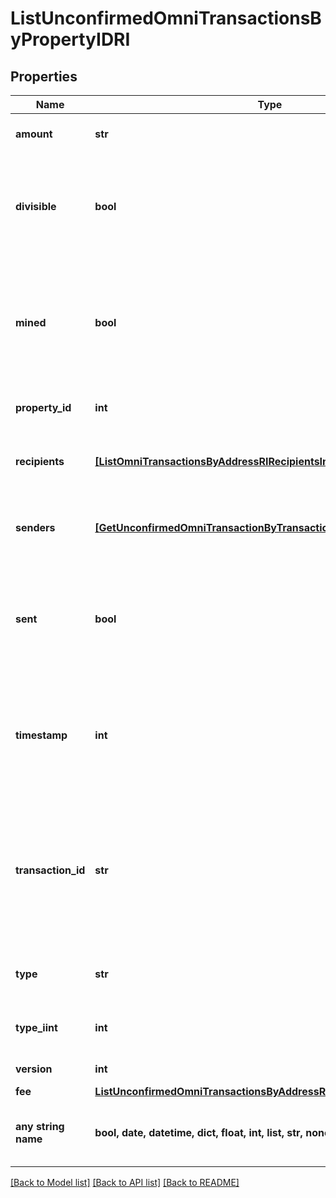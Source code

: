 # ListUnconfirmedOmniTransactionsByPropertyIDRI


## Properties
Name | Type | Description | Notes
------------ | ------------- | ------------- | -------------
**amount** | **str** | Defines the amount of the sent tokens. | 
**divisible** | **bool** | Defines whether the attribute can be divisible or not, as boolean. E.g., if it is \&quot;true\&quot;, the attribute is divisible. | 
**mined** | **bool** | Defines whether the transaction has been mined or not, as boolean. E.g. if set to \&quot;true\&quot;, it means the transaction is mined. | 
**property_id** | **int** | Represents the identifier of the tokens to send. | 
**recipients** | [**[ListOmniTransactionsByAddressRIRecipientsInner]**](ListOmniTransactionsByAddressRIRecipientsInner.md) | Represents an object of addresses that receive the transactions. | 
**senders** | [**[GetUnconfirmedOmniTransactionByTransactionIDTxidRISendersInner]**](GetUnconfirmedOmniTransactionByTransactionIDTxidRISendersInner.md) | Represents an object of addresses that provide the funds. | 
**sent** | **bool** | Defines whether the transaction has been sent or not, as boolean. E.g. if set to \&quot;true\&quot;, it means the transaction is sent. | 
**timestamp** | **int** | Defines the exact date/time in Unix Timestamp when this transaction was mined, confirmed or first seen in Mempool, if it is unconfirmed. | 
**transaction_id** | **str** | Represents the unique identifier of a transaction, i.e. it could be &#x60;transactionId&#x60; in UTXO-based protocols like Bitcoin, and transaction &#x60;hash&#x60; in Ethereum blockchain. | 
**type** | **str** | Defines the type of the transaction as a string. | 
**type_iint** | **int** | Defines the type of the transaction as a number. | 
**version** | **int** | Defines the specific version. | 
**fee** | [**ListUnconfirmedOmniTransactionsByAddressRIFee**](ListUnconfirmedOmniTransactionsByAddressRIFee.md) |  | 
**any string name** | **bool, date, datetime, dict, float, int, list, str, none_type** | any string name can be used but the value must be the correct type | [optional]

[[Back to Model list]](../README.md#documentation-for-models) [[Back to API list]](../README.md#documentation-for-api-endpoints) [[Back to README]](../README.md)


